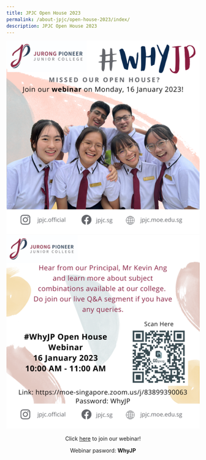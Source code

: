 ```yaml
---
title: JPJC Open House 2023
permalink: /about-jpjc/open-house-2023/index/
description: JPJC Open House 2023
---
```


<div align=justify>
<center>
<img src="/images/About%20JPJC/Open%20House%202023/TD1.png"></center>
	
<center>
<img src="/images/About%20JPJC/Open%20House%202023/CD1.png">

<p>Click <a href="https://moe-singapore.zoom.us/j/83899390063">here</a> to join our webinar!</p>

<p>Webinar pasword: <strong>WhyJP</strong></p>
</div>
